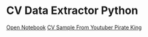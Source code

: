 # CV Data Extractor Python

[Open Notebook](./index.ipynb)
[CV Sample From Youtuber Pirate King](./cv.pdf)
